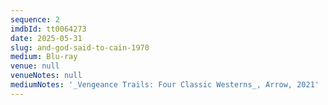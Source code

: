 ```yaml
---
sequence: 2
imdbId: tt0064273
date: 2025-05-31
slug: and-god-said-to-cain-1970
medium: Blu-ray
venue: null
venueNotes: null
mediumNotes: '_Vengeance Trails: Four Classic Westerns_, Arrow, 2021'
---
```


